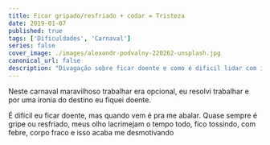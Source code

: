 ```yaml
---
title: Ficar gripado/resfriado + codar = Tristeza
date: 2019-01-07
published: true
tags: ['Dificuldades', 'Carnaval']
series: false
cover_image: ./images/alexandr-podvalny-220262-unsplash.jpg
canonical_url: false
description: "Divagação sobre ficar doente e como é dificil lidar com isso enquanto tenho que trabalhar"
---
```


Neste carnaval maravilhoso trabalhar era opcional, eu resolvi trabalhar e por uma ironia do destino eu fiquei doente.

É difícil eu ficar doente, mas quando vem é pra me abalar. Quase sempre é gripe ou resfriado, meus olho lacrimejam o tempo
todo, fico tossindo, com febre, corpo fraco e isso acaba me desmotivando
